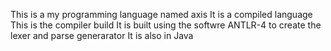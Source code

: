 This is a my programming language named axis
It is a compiled language
This is the compiler build 
It is built using the softwre ANTLR-4 to create the lexer and parse generarator
It is also in Java
